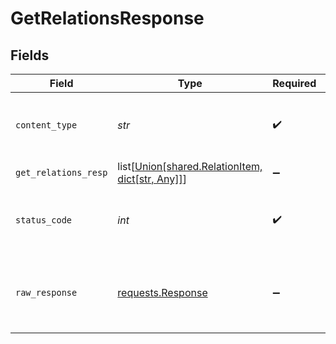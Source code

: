 # GetRelationsResponse


## Fields

| Field                                                                                       | Type                                                                                        | Required                                                                                    | Description                                                                                 |
| ------------------------------------------------------------------------------------------- | ------------------------------------------------------------------------------------------- | ------------------------------------------------------------------------------------------- | ------------------------------------------------------------------------------------------- |
| `content_type`                                                                              | *str*                                                                                       | :heavy_check_mark:                                                                          | HTTP response content type for this operation                                               |
| `get_relations_resp`                                                                        | list[[Union[shared.RelationItem, dict[str, Any]]](../../models/shared/getrelationsresp.md)] | :heavy_minus_sign:                                                                          | Success                                                                                     |
| `status_code`                                                                               | *int*                                                                                       | :heavy_check_mark:                                                                          | HTTP response status code for this operation                                                |
| `raw_response`                                                                              | [requests.Response](https://requests.readthedocs.io/en/latest/api/#requests.Response)       | :heavy_minus_sign:                                                                          | Raw HTTP response; suitable for custom response parsing                                     |